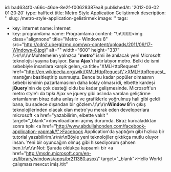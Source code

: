 id: ba4634f0-a66c-46de-8e2f-f00628387ea8
publishedAt: '2012-03-02 01:20:20'
type: halftext
title: Metro Style Application Geliştirmek
description: ''
slug: /metro-style-application-gelistirmek
image: ''
tags:
  - key: internet
    name: İnternet
  - key: programlama
    name: Programlama
content: "\n\t\t\t\t<img class=\"alignnone\" title=\"Metro - Windows 8\" src=\"http://cdn2.ubergizmo.com/wp-content/uploads/2011/09/17-Windows-8.jpg\" alt=\"\" width=\"600\" height=\"337\" />\r\n\r\nMuhtemelen yalnızca \"<strong>metro</strong>\" ismi ile anılacak yeni Microsoft teknolojisi yayına başlıyor. Bana <strong>Ajax</strong>'ı hatırlatıyor metro. Belki de ismi sebebiyle insanlara karşık gelen\_<a title=\"XMLHttpRequest\" href=\"http://en.wikipedia.org/wiki/XMLHttpRequest\">XMLHttpRequest</a>\_mantığını basitleştirip sunmuştu. Bence bu kadar popüler olmasının sebebi isminin pazarlamasının daha kolay olması idi, elbette kardeşi <strong>jQuery</strong>'nin de çok desteği oldu bu kadar gelişmesinde. Microsoft'un metro style'ı da tıpkı Ajax ve jquery gibi aslında varolan geliştirme ortamlarının biraz daha anlaşılır ve grafiklerle yoğrulmuş hali gibi geldi bana, bu sadece dışarıdan bir gözlem.\r\n\r\n<strong>Window 8</strong>'in çıkış teknolojilerinden olacak olan metro'yu merak eden developerlara microsoft <a href=\"yazabilirim, elbette vakit \" target=\"_blank\">download</a>larını açmış durumda. Biraz kurcaladıktan sonra tıpkı <a href=\"http://www.abdullahonden.com/facebook-application-yapmak/\">Facebook Application</a>'da yaptığım gibi hızlıca bir tutorial yazabilirim.\r\n\r\nBöyle yeni teknolojiler çıktıkça mutlu oluyor insan. Yeni bir oyuncağım olmuş gibi hissediyorum şahsen ben.\r\n\r\nNot: Şurada oldukça kapsamlı bir <a href=\"http://msdn.microsoft.com/en-us/library/windows/apps/br211380.aspx\" target=\"_blank\">Hello World</a> çalışması mevcut imiş.\t\t"
